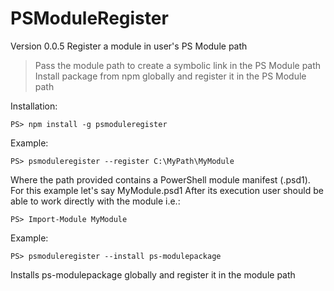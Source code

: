 # PSModuleRegister
Version 0.0.5
Register a module in user's PS Module path
>Pass the module path to create a symbolic link in the PS Module path
>Install package from npm globally and register it in the PS Module path

Installation:
```
PS> npm install -g psmoduleregister
```

Example:
```
PS> psmoduleregister --register C:\MyPath\MyModule
```
Where the path provided contains a PowerShell module manifest (.psd1). For this example let's say MyModule.psd1
After its execution user should be able to work directly with the module i.e.:
```
PS> Import-Module MyModule
```

Example:
```
PS> psmoduleregister --install ps-modulepackage
```
Installs ps-modulepackage globally and register it in the module path
